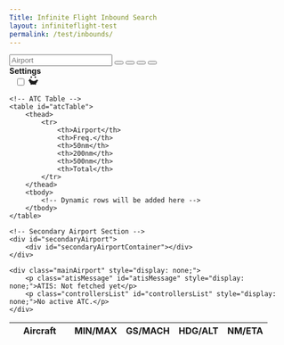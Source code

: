 ```yaml
---
Title: Infinite Flight Inbound Search
layout: infiniteflight-test
permalink: /test/inbounds/
---
```


<div class="container">
  <div class="page-left">
    <div class="nav-container">
        <div class="nav-left">
            <input 
                type="text" 
                id="icao" 
                name="icao" 
                placeholder="Airport"
            />
            <button id="search">
                <i class="fa-solid fa-magnifying-glass" aria-hidden="true"></i>
            </button>
            <button id="add">
                <i class="fa-solid fa-plus" aria-hidden="true"></i>
            </button>
            <button id="settings">
                <i class="fa-solid fa-sliders" aria-hidden="true"></i>
            </button>
            <button id="update">
                <i class="fa-solid fa-arrows-rotate" aria-hidden="true"></i>
            </button>
        </div>
        <div class="nav-right" id="atcAirportsList">
        </div>
    </div>
   <div class="settings-menu hidden">
  <div class="settings-header">
    <strong>Settings</strong>
    <div class="theme-toggle-wrapper">
    <i class="fa-solid fa-info" aria-hidden="true" style="font-size: 16px;margin-bottom: 10px;margin-right: 10px;"></i>
      <label
        for="themeToggle"
        class="themeToggle st-sunMoonThemeToggleBtn"
        type="checkbox"
        aria-label="Toggle Dark Mode"
      >
        <input type="checkbox" id="themeToggle" class="themeToggleInput" />
        <svg
          width="18"
          height="18"
          viewBox="0 0 20 20"
          fill="currentColor"
          stroke="none"
        >
          <mask id="moon-mask">
            <rect x="0" y="0" width="20" height="20" fill="white"></rect>
            <circle cx="11" cy="3" r="8" fill="black"></circle>
          </mask>
          <circle
            class="sunMoon"
            cx="10"
            cy="10"
            r="8"
            mask="url(#moon-mask)"
          ></circle>
          <g>
            <circle class="sunRay sunRay1" cx="18" cy="10" r="1.5"></circle>
            <circle class="sunRay sunRay2" cx="14" cy="16.928" r="1.5"></circle>
            <circle class="sunRay sunRay3" cx="6" cy="16.928" r="1.5"></circle>
            <circle class="sunRay sunRay4" cx="2" cy="10" r="1.5"></circle>
            <circle class="sunRay sunRay5" cx="6" cy="3.1718" r="1.5"></circle>
            <circle class="sunRay sunRay6" cx="14" cy="3.1718" r="1.5"></circle>
          </g>
        </svg>
      </label>
      <i class="fa-solid fa-xmark" aria-label="Close"></i>
    </div>
  </div>

  <!-- Filter Form -->
  <form id="filterForm" style="display:none;">
    <div class="HeadingFilter">
      <label class="settings-label">Heading</label>
      <input
        type="number"

        min="0"
        max="360"
        placeholder="Minimum"
        aria-label="Minimum Heading"
      />
      <input
        type="number"
        
        min="0"
        max="360"
        placeholder="Maximum"
        aria-label="Maximum Heading"
      />
      <button type="button">Enable</button>
      <button type="button" id="toggleHeadingButton">Hide</button>
    </div>
    <div class="DistanceFilter">
      <label class="settings-label">Distance</label>
      <input
        type="number"
        
        min="0"
        placeholder="Minimum"
        aria-label="Minimum Distance"
      />
      <input
        type="number"
        
        min="0"
        placeholder="Maximum"
        aria-label="Maximum Distance"
      />
      <button type="button"">Enable</button>
      <button type="button">Split</button>
    </div>
    <button
      type="button"
      id="resetDistanceFilterButton"
      style="display:none;"
    >
      Filter
    </button>
  </form>

  <!-- Setting Containers -->
  <div class="setting-container">
    <div class="setting">
      <button class="overlay-button"></button>    
      <span class="setting-button"></span>    
      <p class="setting-title">Heading and Distance</p>
      <p class="setting-description">
        Input the minimum and maximum heading and distance to adjust what
        information is shown in the inbounds table.
      </p>
    </div> 
   </div> 
     <div class="HeadingFilter"> 
      <label class="settings-label" for="minHeading">Heading</label>
      <input
        type="number"
        id="minHeading"
        min="0"
        max="360"
        placeholder="Minimum heading..."
        aria-label="Minimum heading..."
      />
      <input
        type="number"
        id="maxHeading"
        min="0"
        max="360"
        placeholder="Maximum heading..."
        aria-label="Maximum heading..."
      />
     </div> 
     <div class="DistanceFilter"> 
      <label class="settings-label" for="minDistance">Distance</label>
      <input
        type="number"
        id="minDistance"
        min="0"
        placeholder="Minimum distance..."
        aria-label="Minimum Distance"
      />
      <input
        type="number"
        id="maxDistance"
        min="0"
        placeholder="Maximum distance..."
        aria-label="Maximum distance..."
      />
      </div>
  <div class="setting-container" id="boldHeadingContainer">
    <div class="setting-border">
      <button class="overlay-button" id="boldHeadingButton"></button>    
      <span class="setting-button"></span> 
      <p class="setting-title">Bold Aircraft by Heading</p>
      <p class="setting-description">
        Aircraft within the heading range will be bold, to make them stand out in the table. Making it easier to track aircraft coming from one direction.
      </p>
     </div>
   </div>
   <div class="setting-container" id="DistanceFilterContainer">
    <div class="setting-border">
      <button class="overlay-button" id="applyDistanceFilterButton"></button>    
      <span class="setting-button"></span> 
      <p class="setting-title">Distance Filter</p>
      <p class="setting-description">
        Filter the table to exclude aircraft outside the distance range.
      </p>
     </div>
   </div>
   <div class="setting-container">
    <div class="setting-border">
      <button class="overlay-button" id="filterHeadingHighlightButton"></button>    
      <span class="setting-button"></span> 
      <p class="setting-title">Split Filter</p>
      <p class="setting-description">
        Input both the heading and distance to split traffic based on direction. When it is disabled, the highlighted colors will be associated with the aircraft's direction of travel. For example, if you input 90 and 270 as the heading, aircraft from the North will only be compared to aircraft to the North, and aircraft from the South will only be compared to aircraft from the South.
      </p>
     </div>
   </div>
 <div class="setting-information">
  <div class="setting-container">
    <div class="setting">
      <p class="setting-title">Separation</p>
      <p class="setting-description">
        The table is color coded based on ETA (Estimated Time of Arrival)
        separation.
      </p>
      <div class="box-container">
        <div class="box" style="background-color:#fffa9f;"></div>
        <p class="setting-description">10 seconds separation.</p>
      </div>
      <div class="box-container">
        <div class="box" style="background-color:#80daeb;"></div>
        <p class="setting-description">30 seconds separation.</p>
      </div>
      <div class="box-container">
        <div class="box" style="background-color:#daceca;"></div>
        <p class="setting-description">60 seconds separation.</p>
      </div>
      <div class="box-container">
        <div class="box" style="background-color:#eaeaea;"></div>
        <p class="setting-description">120 seconds separation.</p>
      </div>
    </div>
   </div>
  </div>
</div>

    <!-- ATC Table -->
    <table id="atcTable">
        <thead>
            <tr>
                <th>Airport</th>
                <th>Freq.</th>
                <th>50nm</th>
                <th>200nm</th>
                <th>500nm</th>
                <th>Total</th>
            </tr>
        </thead>
        <tbody>
            <!-- Dynamic rows will be added here -->
        </tbody>
    </table>
    
    <!-- Secondary Airport Section -->
    <div id="secondaryAirport">
        <div id="secondaryAirportContainer"></div>
    </div>

    <div class="mainAirport" style="display: none;">
        <p class="atisMessage" id="atisMessage" style="display: none;">ATIS: Not fetched yet</p>
        <p class="controllersList" id="controllersList" style="display: none;">No active ATC.</p>
    </div>
   </div> 
   <div class="page-right">
    <table id="flightsTable">
        <thead>
            <tr>
                <th style="padding-left: 25px; padding-right: 25px;">Aircraft</th>
                <th>MIN/MAX</th>
                <th>GS/MACH</th>
                <th>HDG/ALT</th>
                <th>NM/ETA</th>
            </tr>
        </thead>
        <tbody>
            <!-- Dynamic rows will be added here -->
        </tbody>
    </table>
  </div>

<div style="display: none;">
       <button id="manualUpdateButton">Update Information</button>

        <!-- Secondary Airport Search -->
        <form id="secondarySearchForm" novalidate>
            <input type="text" id="secondaryIcao" name="secondaryIcao" placeholder="Enter Secondary ICAO" required>
            <button type="submit">Add Airport</button>
        </form>

        <button type="button" id="updateButton">Update</button>
        <button type="button" id="stopUpdateButton" style="display: none;">Stop Update</button>
        <span id="countdownTimer" style="display: none;"></span>
</div>

<script>
// Function to save theme preference in localStorage
function saveThemePreference(theme) {
    localStorage.setItem('theme', theme);
    const expirationDate = new Date();
    expirationDate.setDate(expirationDate.getDate() + 30);
    localStorage.setItem('themeExpiration', expirationDate.getTime()); // Save expiration time
}

// Function to load theme preference from localStorage
function loadThemePreference() {
    const expirationTime = localStorage.getItem('themeExpiration');
    const now = new Date().getTime();

    // Check if the saved preference is still valid
    if (expirationTime && now > expirationTime) {
        localStorage.removeItem('theme');
        localStorage.removeItem('themeExpiration');
        return null;
    }
    return localStorage.getItem('theme');
}

// Detect system dark mode preference and apply on page load
document.addEventListener('DOMContentLoaded', () => {
    const checkbox = document.getElementById("themeToggle");
    const savedTheme = loadThemePreference();

    if (savedTheme === 'dark') {
        document.body.classList.add('dark-mode');
        checkbox.checked = true;
    } else if (savedTheme === 'light') {
        document.body.classList.remove('dark-mode');
        checkbox.checked = false;
    } else {
        // No saved preference; use system preference
        if (window.matchMedia('(prefers-color-scheme: dark)').matches) {
            document.body.classList.add('dark-mode');
            checkbox.checked = true;
        }
    }

    // Listen for system theme changes and apply them
    window.matchMedia('(prefers-color-scheme: dark)').addEventListener('change', (e) => {
        if (!loadThemePreference()) { // Only apply system theme if no user preference is saved
            if (e.matches) {
                document.body.classList.add('dark-mode');
                checkbox.checked = true;
            } else {
                document.body.classList.remove('dark-mode');
                checkbox.checked = false;
            }
        }
    });
});

// Toggle dark mode manually and save preference
const checkbox = document.getElementById("themeToggle");
checkbox.addEventListener("change", () => {
    if (checkbox.checked) {
        document.body.classList.add('dark-mode');
        saveThemePreference('dark'); // Save dark mode preference
    } else {
        document.body.classList.remove('dark-mode');
        saveThemePreference('light'); // Save light mode preference
    }
});

// Toggle the visibility of the settings menu
document.getElementById('settings').addEventListener('click', (event) => {
    const settingsMenu = document.querySelector('.settings-menu');
    settingsMenu.classList.toggle('visible'); // Toggle the 'visible' class
    event.stopPropagation(); // Prevent the event from reaching the document
});

// Close the settings menu when clicking the close button
const closeButton = document.querySelector('.settings-menu .fa-xmark');
closeButton.addEventListener('click', () => {
    const settingsMenu = document.querySelector('.settings-menu');
    settingsMenu.classList.remove('visible'); // Remove the 'visible' class
});

// Close the settings menu when clicking outside of it
document.addEventListener('click', (event) => {
    const settingsMenu = document.querySelector('.settings-menu');
    const settingsButton = document.getElementById('settings');
    if (!settingsMenu.contains(event.target) && !settingsButton.contains(event.target)) {
        settingsMenu.classList.remove('visible'); // Remove the 'visible' class
    }
});


document.querySelector('.fa-solid.fa-info').addEventListener('click', () => {
    document.querySelectorAll('.setting-description, .setting-information').forEach(element => {
        element.style.display = element.style.display === 'block' ? 'none' : 'block';
    });
});

document.querySelector('.overlay-button').addEventListener('click', () => {
  const settingContainer = document.querySelector('.setting-border');

  if (settingContainer.style.borderLeft === '5px solid blue') {
    settingContainer.style.borderLeft = '2px solid grey';
  } else {
    settingContainer.style.borderLeft = '5px solid blue';
  }
});
</script>
<script src="/infiniteflight/test/inbounds-test.js"></script>
